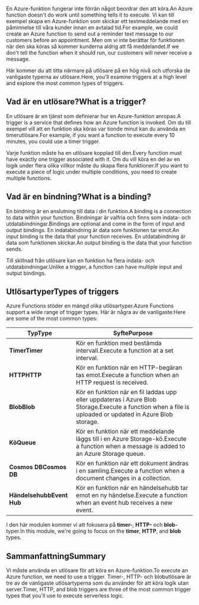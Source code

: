 <span data-ttu-id="07025-101">En Azure-funktion fungerar inte förrän något beordrar den att köra.</span><span class="sxs-lookup"><span data-stu-id="07025-101">An Azure function doesn't do work until something tells it to execute.</span></span> <span data-ttu-id="07025-102">Vi kan till exempel skapa en Azure-funktion som skickar ett textmeddelande med en påminnelse till våra kunder innan en avtalad tid.</span><span class="sxs-lookup"><span data-stu-id="07025-102">For example, we could create an Azure function to send out a reminder text message to our customers before an appointment.</span></span> <span data-ttu-id="07025-103">Men om vi inte berättar för funktionen när den ska köras så kommer kunderna aldrig att få meddelandet.</span><span class="sxs-lookup"><span data-stu-id="07025-103">If we don't tell the function when it should run, our customers will never receive a message.</span></span> 

<span data-ttu-id="07025-104">Här kommer du att titta närmare på utlösare på en hög nivå och utforska de vanligaste typerna av utlösare.</span><span class="sxs-lookup"><span data-stu-id="07025-104">Here, you'll examine triggers at a high level and explore the most common types of triggers.</span></span>

## <a name="what-is-a-trigger"></a><span data-ttu-id="07025-105">Vad är en utlösare?</span><span class="sxs-lookup"><span data-stu-id="07025-105">What is a trigger?</span></span>

<span data-ttu-id="07025-106">En utlösare är en tjänst som definierar hur en Azure-funktion anropas.</span><span class="sxs-lookup"><span data-stu-id="07025-106">A trigger is a service that defines how an Azure function is invoked.</span></span> <span data-ttu-id="07025-107">Om du till exempel vill att en funktion ska köras var tionde minut kan du använda en timerutlösare.</span><span class="sxs-lookup"><span data-stu-id="07025-107">For example, if you want a function to execute every 10 minutes, you could use a timer trigger.</span></span>

<span data-ttu-id="07025-108">Varje funktion måste ha en utlösare kopplad till den.</span><span class="sxs-lookup"><span data-stu-id="07025-108">Every function must have exactly one trigger associated with it.</span></span> <span data-ttu-id="07025-109">Om du vill köra en del av en logik under flera olika villkor måste du skapa flera funktioner.</span><span class="sxs-lookup"><span data-stu-id="07025-109">If you want to execute a piece of logic under multiple conditions, you need to create multiple functions.</span></span>

## <a name="what-is-a-binding"></a><span data-ttu-id="07025-110">Vad är en bindning?</span><span class="sxs-lookup"><span data-stu-id="07025-110">What is a binding?</span></span>

<span data-ttu-id="07025-111">En bindning är en anslutning till data i din funktion.</span><span class="sxs-lookup"><span data-stu-id="07025-111">A binding is a connection to data within your function.</span></span> <span data-ttu-id="07025-112">Bindningar är valfria och finns som indata- och utdatabindningar.</span><span class="sxs-lookup"><span data-stu-id="07025-112">Bindings are optional and come in the form of input and output bindings.</span></span> <span data-ttu-id="07025-113">En indatabindning är data som funktionen tar emot.</span><span class="sxs-lookup"><span data-stu-id="07025-113">An input binding is the data that your function receives.</span></span> <span data-ttu-id="07025-114">En utdatabindning är data som funktionen skickar.</span><span class="sxs-lookup"><span data-stu-id="07025-114">An output binding is the data that your function sends.</span></span>

<span data-ttu-id="07025-115">Till skillnad från utlösare kan en funktion ha flera indata- och utdatabindningar.</span><span class="sxs-lookup"><span data-stu-id="07025-115">Unlike a trigger, a function can have multiple input and output bindings.</span></span>

## <a name="types-of-triggers"></a><span data-ttu-id="07025-116">Utlösartyper</span><span class="sxs-lookup"><span data-stu-id="07025-116">Types of triggers</span></span>

<span data-ttu-id="07025-117">Azure Functions stöder en mängd olika utlösartyper.</span><span class="sxs-lookup"><span data-stu-id="07025-117">Azure Functions support a wide range of trigger types.</span></span> <span data-ttu-id="07025-118">Här är några av de vanligaste:</span><span class="sxs-lookup"><span data-stu-id="07025-118">Here are some of the most common types:</span></span>

| <span data-ttu-id="07025-119">Typ</span><span class="sxs-lookup"><span data-stu-id="07025-119">Type</span></span> | <span data-ttu-id="07025-120">Syfte</span><span class="sxs-lookup"><span data-stu-id="07025-120">Purpose</span></span> | 
| --- | --- | 
| <span data-ttu-id="07025-121">**Timer**</span><span class="sxs-lookup"><span data-stu-id="07025-121">**Timer**</span></span> | <span data-ttu-id="07025-122">Kör en funktion med bestämda intervall.</span><span class="sxs-lookup"><span data-stu-id="07025-122">Execute a function at a set interval.</span></span> | 
| <span data-ttu-id="07025-123">**HTTP**</span><span class="sxs-lookup"><span data-stu-id="07025-123">**HTTP**</span></span> | <span data-ttu-id="07025-124">Kör en funktion när en HTTP-begäran tas emot.</span><span class="sxs-lookup"><span data-stu-id="07025-124">Execute a function when an HTTP request is received.</span></span> |  
| <span data-ttu-id="07025-125">**Blob**</span><span class="sxs-lookup"><span data-stu-id="07025-125">**Blob**</span></span> | <span data-ttu-id="07025-126">Kör en funktion när en fil laddas upp eller uppdateras i Azure Blob Storage.</span><span class="sxs-lookup"><span data-stu-id="07025-126">Execute a function when a file is uploaded or updated in Azure Blob storage.</span></span> | 
| <span data-ttu-id="07025-127">**Kö**</span><span class="sxs-lookup"><span data-stu-id="07025-127">**Queue**</span></span> | <span data-ttu-id="07025-128">Kör en funktion när ett meddelande läggs till i en Azure Storage-kö.</span><span class="sxs-lookup"><span data-stu-id="07025-128">Execute a function when a message is added to an Azure Storage queue.</span></span> | 
| <span data-ttu-id="07025-129">**Cosmos DB**</span><span class="sxs-lookup"><span data-stu-id="07025-129">**Cosmos DB**</span></span> | <span data-ttu-id="07025-130">Kör en funktion när ett dokument ändras i en samling.</span><span class="sxs-lookup"><span data-stu-id="07025-130">Execute a function when a document changes in a collection.</span></span> | 
| <span data-ttu-id="07025-131">**Händelsehubb**</span><span class="sxs-lookup"><span data-stu-id="07025-131">**Event Hub**</span></span> | <span data-ttu-id="07025-132">Kör en funktion när en händelsehubb tar emot en ny händelse.</span><span class="sxs-lookup"><span data-stu-id="07025-132">Execute a function when an event hub receives a new event.</span></span> | 

<span data-ttu-id="07025-133">I den här modulen kommer vi att fokusera på **timer-**, **HTTP-** och **blob-** typer.</span><span class="sxs-lookup"><span data-stu-id="07025-133">In this module, we're going to focus on the **timer**, **HTTP**, and **blob** types.</span></span>

## <a name="summary"></a><span data-ttu-id="07025-134">Sammanfattning</span><span class="sxs-lookup"><span data-stu-id="07025-134">Summary</span></span>

<span data-ttu-id="07025-135">Vi måste använda en utlösare för att köra en Azure-funktion.</span><span class="sxs-lookup"><span data-stu-id="07025-135">To execute an Azure function, we need to use a trigger.</span></span> <span data-ttu-id="07025-136">Timer-, HTTP- och blobutlösare är tre av de vanligaste utlösartyperna som du använder för att köra logik utan server.</span><span class="sxs-lookup"><span data-stu-id="07025-136">Timer, HTTP, and blob triggers are three of the most common trigger types that you'll use to execute serverless logic.</span></span>
